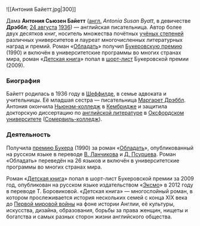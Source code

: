 ![[Антония Байетт.jpg|300]]

Дама **Антония Сьюзен Байетт** ([англ.](https://ru.wikipedia.org/wiki/Английский_язык) *Antonia Susan Byatt*, в девичестве **Дрэббл**; [24 августа](https://ru.wikipedia.org/wiki/24_августа) [1936](https://ru.wikipedia.org/wiki/1936_год)) — английская писательница. Автор более двух десятков книг, носитель множества почётных [учёных степеней](https://ru.wikipedia.org/wiki/Учёная_степень) различных университетов и лауреат многочисленных литературных наград и премий. Роман «[Обладать](https://ru.wikipedia.org/wiki/Обладать)» получил [Букеровскую премию](https://ru.wikipedia.org/wiki/Букеровская_премия) (1990) и включён в университетские программы во многих странах мира, роман «[Детская книга](https://ru.wikipedia.org/wiki/Детская_книга_(2009))» попал в [шорт-лист](https://ru.wikipedia.org/wiki/Шорт-лист) Букеровской премии (2009).

### Биография

Байетт родилась в 1936 году в [Шеффилде](https://ru.wikipedia.org/wiki/Шеффилд), в семье адвоката и учительницы. Её младшая сестра — писательница [Маргарет Дрэббл](https://ru.wikipedia.org/wiki/Дрэббл,_Маргарет). Антония окончила [Ньюнэм-колледж](https://ru.wikipedia.org/wiki/Ньюнэм-колледж_(Кембридж)) в [Кембридже](https://ru.wikipedia.org/wiki/Кембриджский_университет) и защитила докторскую диссертацию по [английской литературе](https://ru.wikipedia.org/wiki/Английская_литература) в [Оксфордском университете](https://ru.wikipedia.org/wiki/Оксфордский_университет) ([Сомервиль-колледж](https://ru.wikipedia.org/wiki/Сомервиль-колледж)).

### Деятельность

Получила [премию Букера](https://ru.wikipedia.org/wiki/Букеровская_премия) (1990) за роман «[Обладать](https://ru.wikipedia.org/wiki/Обладать)», опубликованный на русском языке в переводе [В. Ланчикова](https://ru.wikipedia.org/wiki/Ланчиков,_Виктор_Константинович) и [Д. Псурцева](https://ru.wikipedia.org/w/index.php?title=Псурцев,_Дмитрий&action=edit&redlink=1). Роман «Обладать» переведён на 26 языков и включён в университетские программы во многих странах мира.

Роман «[Детская книга](https://ru.wikipedia.org/wiki/Детская_книга_(2009))» попал в шорт-лист Букеровской премии за 2009 год, опубликован на русском языке издательством «[Эксмо](https://ru.wikipedia.org/wiki/Эксмо)» в 2012 году в переводе Т. Боровиковой. «Детская книга» — многослойный  роман, в котором прослеживается история нескольких семей с конца XIX  века до [Первой мировой войны](https://ru.wikipedia.org/wiki/Первая_мировая_война) на фоне истории Англии, её культуры, искусства, дизайна, образования,  борьбы за права женщин, нищеты и богатства и самых разных сторон жизни  английского общества.